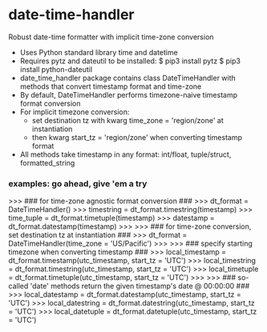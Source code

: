# date-time-handler
Robust date-time formatter with implicit time-zone conversion 

- Uses Python standard library time and datetime
- Requires pytz and dateutil to be installed:
    $ pip3 install pytz
    $ pip3 install python-dateutil
- date_time_handler package contains class DateTimeHandler with methods that convert timestamp format and time-zone
- By default, DateTimeHandler performs timezone-naive timestamp format conversion
- For implicit timezone conversion:
    - set destination tz with kwarg time_zone = 'region/zone' at instantiation
    - then kwarg start_tz = 'region/zone' when converting timestamp format
- All methods take timestamp in any format: int/float, tuple/struct, formatted_string

### examples: go ahead, give 'em a try ###
\>>> ### for time-zone agnostic format conversion ###
\>>> dt_format = DateTimeHandler()
\>>> timestring = dt_format.timestring(timestamp)
\>>> time_tuple = dt_format.timetuple(timestamp)
\>>> datestamp = dt_format.datestamp(timestamp)
\>>>
\>>> ### for time-zone conversion, set destination tz at instantiation ###
\>>> dt_format = DateTimeHandler(time_zone = 'US/Pacific')
\>>>
\>>> ### specify starting timezone when converting timestamp ###
\>>> local_timestamp = dt_format.timestamp(utc_timestamp, start_tz = 'UTC')
\>>> local_timestring = dt_format.timestring(utc_timestamp, start_tz = 'UTC')
\>>> local_timetuple = dt_format.timetuple(utc_timestamp, start_tz = 'UTC')
\>>> 
\>>> ### so-called 'date' methods return the given timestamp's date @ 00:00:00 ###
\>>> local_datestamp = dt_format.datestamp(utc_timestamp, start_tz = 'UTC')
\>>> local_datestring = dt_format.datestring(utc_timestamp, start_tz = 'UTC')
\>>> local_datetuple = dt_format.datetuple(utc_timestamp, start_tz = 'UTC')